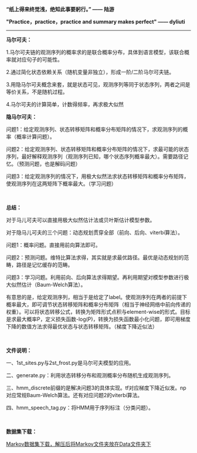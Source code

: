 **“纸上得来终觉浅，绝知此事要躬行。”  —— 陆游**

**"Practice，practice，practice and summary makes perfect" —— dyliuti**

------



**马尔可夫：**

1.马尔可夫链的观测序列的概率求的是联合概率分布，具体到语言模型，该联合概率就对应句子的可能性。

2.通过简化状态依赖关系（随机变量非独立），形成一阶/二阶马尔可夫链。

3.用隐马尔可夫概念来套，就是状态可见，观测序列等同于状态序列，两者之间是等价关系，不是随机过程。

4.马尔可夫的计算简单，计数得频率，再求极大似然

**隐马尔可夫：**

问题1：给定观测序列、状态转移矩阵和概率分布矩阵的情况下，求观测序列的概率（概率计算问题）。

问题2：给定观测序列、状态转移矩阵和概率分布矩阵的情况下，求最可能的状态序列，最好解释观测序列（观测序列已知，哪个状态序列概率最大）。需要路径记忆。（预测问题，也是解码问题）

问题3：给定观测序列的情况下，用极大似然法求状态转移矩阵和概率分布矩阵，使观测序列在这两矩阵下概率最大。（学习问题）

<br>

**总结：**

对于马儿可夫可以直接用极大似然估计法或贝叶斯估计模型参数。

对于隐马儿可夫的三个问题：动态规划贯穿全部（前向、后向、viterbi算法）。

问题1：概率问题。直接用前向算法即可。

问题2：预测问题。维特比算法求得，其实就是求最优路径。最优是动态规划的范畴，路径是记忆缓存的范畴。

问题3：学习问题。利用前向、后向算法求得期望。再利用期望对模型参数进行极大似然估计（Baum-Welch算法）。

有意思的是，给定观测序列，相当于是给定了label。使观测序列在两者的前提下概率最大，即可调节状态转移矩阵和概率分布矩阵（相当于神经网络中前向传递的权重）。可以将状态转移公式，转换为矩阵形式点积与element-wise的形式。目标是求最大概率P，定义损失函数-log(P)，转换为损失函数最小化问题，即可用梯度下降的数值方法求得最优状态与状态转移矩阵。（梯度下降近似法）

<br>

**文件说明：**

一、1st_sites.py与2st_frost.py是马尔可夫模型的应用。

二、generate.py：利用状态转移分布和观测概率分布随机生成观测序列。

三、hmm_discrete前缀的是解决问题3的具体实现。tf对应梯度下降近似发。np对应常规Baum-Welch算法。还有对应问题2的viterbi算法。

四、hmm_speech_tag.py：将HMM用于序列标注（分类问题）。

<br>

**数据集下载：**

[Markov数据集下载，解压后将Markov文件夹放在Data文件夹下](https://drive.google.com/file/d/1G3rmYtY7Io754vVogcEdtskvTqYfsiuF/view?usp=sharing)

